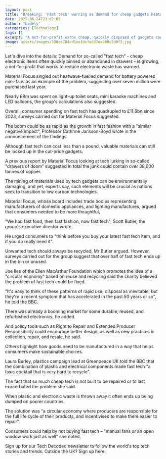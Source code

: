 ```yaml
---
layout: post
title: "Breaking: 'Fast tech' warning as demand for cheap gadgets heats up"
date: 2025-06-24T23:02:05
author: "badely"
categories: [Technology]
tags: []
excerpt: "A not-for-profit warns cheap, quickly disposed of gadgets could become the new  'fast fashion'."
image: assets/images/580cc784cd1ee19cfe887ea988c5d0f3.jpg
---
```


Let's dive into the details: Demand for so-called "fast tech" - cheap electronic items often quickly binned or abandoned in drawers - is growing, a not-for-profit that works to reduce electronic waste has warned.

Material Focus singled out heatwave-fuelled demand for battery powered mini-fans as an example of the problem, suggesting over seven million were purchased last year.

Nearly £8m was spent on light-up toilet seats, mini karaoke machines and LED balloons, the group's calculations also suggested.

Overall, consumer spending on fast tech has quadrupled to £11.6bn since 2023, surveys carried out for Material Focus suggested.

The boom could be as rapid as the growth in fast fashion with a "similar negative impact", Professor Cathrine Jansson-Boyd wrote in the announcement of the findings.

Although fast tech can cost less than a pound, valuable materials can still be locked up in the cut-price gadgets. 

A previous report by Material Focus looking at tech lurking in so-called "drawers of doom" suggested in total the junk could contain over 38,000 tonnes of copper.

The mining of materials used by tech gadgets can be environmentally damaging, and yet, experts say, such elements will be crucial as nations seek to transition to low carbon technologies.

Material Focus, whose board includes trade bodies representing manufacturers of domestic appliances, and lighting manufactures, argued that consumers needed to be more thoughtful, 

"We had fast food, then fast fashion, now fast tech", Scott Butler, the group's executive director wrote.

He urged consumers to "think before you buy your latest fast tech item, and if you do really need it".

Unwanted tech should always be recycled, Mr Butler argued. However, surveys carried out for the group suggest that over half of fast tech ends up in the bin or unused.

Joe Iles of the Ellen MacArthur Foundation which promotes the idea of a "circular economy" based on reuse and recycling said the charity believed the problem of fast tech could be fixed.

"It's easy to think of these patterns of rapid use, disposal as inevitable, but they're a recent symptom that has accelerated in the past 50 years or so", he told the BBC.

There was already a booming market for some durable, reused, and refurbished electronics, he added.

And policy tools such as Right to Repair and Extended Producer Responsibility could encourage better design, as well as new practices in collection, repair, and resale, he said.

Others highlight how goods need to be manufactured in a way that helps consumers make sustainable choices.

Laura Burley, plastics campaign lead at Greenpeace UK told the BBC that the combination of plastic and electrical components made fast tech "a toxic cocktail that is very hard to recycle".

The fact that so much cheap tech is not built to be repaired or to last exacerbated the problem she said.

When plastic and electronic waste is thrown away it often ends up being dumped on poorer countries.

The solution was "a circular economy where producers are responsible for the full life cycle of their products, and incentivised to make them easier to repair". 

Consumers could help by not buying fast tech – "manual fans or an open window work just as well" she noted.

Sign up for our Tech Decoded newsletter to follow the world's top tech stories and trends. Outside the UK? Sign up here.

